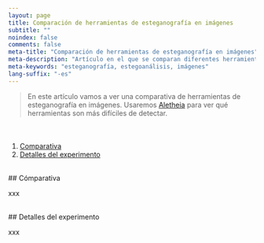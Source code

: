 ```yaml
---
layout: page
title: Comparación de herramientas de esteganografía en imágenes
subtitle: "" 
noindex: false
comments: false
meta-title: "Comparación de herramientas de esteganografía en imágenes"
meta-description: "Artículo en el que se comparan diferentes herramientas de esteganografía en imágeens para ver cuáles son más difíciles de detectar."
meta-keywords: "esteganografía, estegoanálisis, imágenes"
lang-suffix: "-es"
---
```


> En este artículo vamos a ver una comparativa de herramientas de esteganografía
> en imágenes. Usaremos 
> [Aletheia](https://github.com/daniellerch/aletheia) para ver qué herramientas
> son más difíciles de detectar.

<style>
    [id]::before {
        content: '';
        display: block;
        height:      70px;
        margin-top: -70px;
        visibility: hidden;
    }
</style>

<div class='menu' style='margin-top:50px'></div>

1. [Comparativa](#comparativa)
2. [Detalles del experimento](#detalles-del-experimento)


<br>
## Cómparativa

xxx




<br>
## Detalles del experimento

xxx




